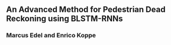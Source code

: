 ##                An Advanced Method for Pedestrian Dead Reckoning using BLSTM-RNNs

                
###                                Marcus Edel and Enrico Koppe
